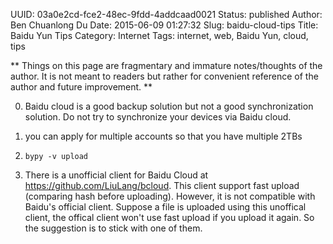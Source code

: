 UUID: 03a0e2cd-fce2-48ec-9fdd-4addcaad0021
Status: published
Author: Ben Chuanlong Du
Date: 2015-06-09 01:27:32
Slug: baidu-cloud-tips
Title: Baidu Yun Tips
Category: Internet
Tags: internet, web, Baidu Yun, cloud, tips

**
Things on this page are fragmentary and immature notes/thoughts of the author. 
It is not meant to readers but rather for convenient reference of the author and future improvement.
**
 
0. Baidu cloud is a good backup solution but not a good synchronization solution.
Do not try to synchronize your devices via Baidu cloud.

1. you can apply for multiple accounts so that you have multiple 2TBs

1. `bypy -v upload` 

2. There is a unofficial client for Baidu Cloud 
at <https://github.com/LiuLang/bcloud>.
This client support fast upload (comparing hash before uploading).
However, it is not compatible with Baidu's official client. 
Suppose a file is uploaded using this unoffical client,
the offical client won't use fast upload if you upload it again.
So the suggestion is to stick with one of them.

